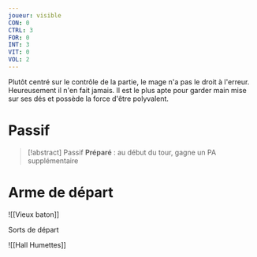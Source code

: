```yaml
---
joueur: visible
CON: 0
CTRL: 3
FOR: 0
INT: 3
VIT: 0
VOL: 2
---
```


Plutôt centré sur le contrôle de la partie, le mage n'a pas le droit à l'erreur. Heureusement il n'en fait jamais. Il est le plus apte pour garder main mise sur ses dés et possède la force d'être polyvalent.

# Passif

> [!abstract] Passif
> **Préparé** : au début du tour, gagne un PA supplémentaire

# Arme de départ

![[Vieux baton]]

Sorts de départ

![[Hall Humettes]]